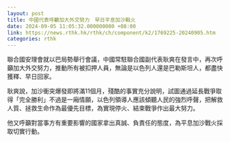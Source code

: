 ```yaml
---
layout: post
title: 中國代表呼籲加大外交努力　早日平息加沙戰火
date: 2024-09-05 11:05:32.000000000 +08:00
link: https://news.rthk.hk/rthk/ch/component/k2/1769225-20240905.htm
categories: rthk
---
```


聯合國安理會就以巴局勢舉行會議，中國常駐聯合國副代表耿爽在發言中，再次呼籲加大外交努力，推動所有被扣押人員，無論是以色列人還是巴勒斯坦人，都盡快獲釋、早日回家。

耿爽說，加沙衝突爆發即將滿11個月，殘酷的事實充分說明，試圖通過延長戰爭取得「完全勝利」不過是一廂情願，以色列領導人應該傾聽人民的強烈呼聲，把解救人質、拯救生命作為最優先目標，為實現停火、結束戰爭作出最大努力。

他又呼籲對當事方有重要影響的國家拿出真誠、負責任的態度，為平息加沙戰火採取切實行動。
